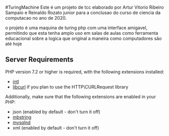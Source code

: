 #TuringMachine
Este é um projeto de tcc elaborado por Artur Vitorio Ribeiro Sampaio e Reinaldo Rozato junior para a conclusao do curso de ciencia da computacao no ano de 2020.

o projeto é uma maquina de turing php com uma interface amigavel, permitindo que esta tenha amplo uso em salas de aulas como ferramenta educacional sobre a logica que original a maneira como computadores são até hoje


## Server Requirements

PHP version 7.2 or higher is required, with the following extensions installed: 

- [intl](http://php.net/manual/en/intl.requirements.php)
- [libcurl](http://php.net/manual/en/curl.requirements.php) if you plan to use the HTTP\CURLRequest library

Additionally, make sure that the following extensions are enabled in your PHP:

- json (enabled by default - don't turn it off)
- [mbstring](http://php.net/manual/en/mbstring.installation.php)
- [mysqlnd](http://php.net/manual/en/mysqlnd.install.php)
- xml (enabled by default - don't turn it off)
